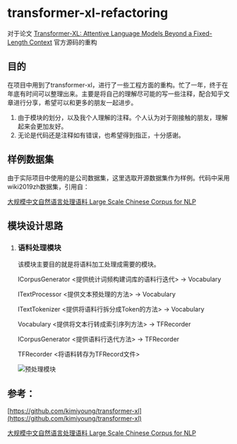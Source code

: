 # transformer-xl-refactoring
对于论文 [Transformer-XL: Attentive Language Models Beyond a Fixed-Length Context](http://arxiv.org/abs/1901.02860) 官方源码的重构

## 目的

在项目中用到了transformer-xl，进行了一些工程方面的重构。忙了一年，终于在年底有时间可以整理出来。主要是将自己的理解尽可能的写一些注释，配合知乎文章进行分享，希望可以和更多的朋友一起进步。 

1. 由于模块的划分，以及我个人理解的注释。个人认为对于刚接触的朋友，理解起来会更加友好。
2. 无论是代码还是注释如有错误，也希望得到指正，十分感谢。

## 样例数据集

由于实际项目中使用的是公司数据集，这里选取开源数据集作为样例。代码中采用wiki2019zh数据集，引用自：

 [大规模中文自然语言处理语料 Large Scale Chinese Corpus for NLP](https://github.com/brightmart/nlp_chinese_corpus ) 

## 模块设计思路

1. ### 语料处理模块

   该模块主要目的就是将语料加工处理成需要的模块。

   ICorpusGenerator  <提供统计词频构建词库的语料行迭代> -> Vocabulary

   ITextProcessor <提供文本预处理的方法> -> Vocabulary

   ITextTokenizer <提供将语料行拆分成Token的方法> -> Vocabulary

   Vocabulary <提供将文本行转成索引序列方法> -> TFRecorder

   ICorpusGenerator  <提供语料行迭代方法> -> TFRecorder

   TFRecorder <将语料转存为TFRecord文件>

   ![预处理模块](https://github.com/Wingsdh/transformer-xl-refactoring/raw/master/diagram/corpus_processing.png)



## 参考：

[https://github.com/kimiyoung/transformer-xl](https://github.com/kimiyoung/transformer-xl)

 [大规模中文自然语言处理语料 Large Scale Chinese Corpus for NLP](https://github.com/brightmart/nlp_chinese_corpus ) 

## 